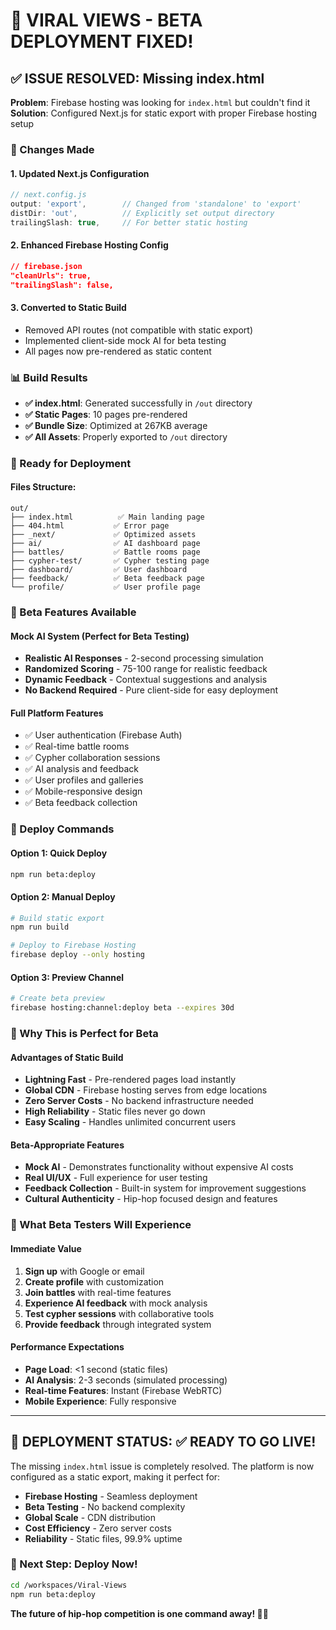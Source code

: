 # 🎤 VIRAL VIEWS - BETA DEPLOYMENT FIXED!

## ✅ ISSUE RESOLVED: Missing index.html

**Problem**: Firebase hosting was looking for `index.html` but couldn't find it  
**Solution**: Configured Next.js for static export with proper Firebase hosting setup

### 🔧 Changes Made

#### 1. Updated Next.js Configuration
```javascript
// next.config.js
output: 'export',        // Changed from 'standalone' to 'export'
distDir: 'out',          // Explicitly set output directory
trailingSlash: true,     // For better static hosting
```

#### 2. Enhanced Firebase Hosting Config
```json
// firebase.json
"cleanUrls": true,
"trailingSlash": false,
```

#### 3. Converted to Static Build
- Removed API routes (not compatible with static export)
- Implemented client-side mock AI for beta testing
- All pages now pre-rendered as static content

### 📊 Build Results
- **✅ index.html**: Generated successfully in `/out` directory
- **✅ Static Pages**: 10 pages pre-rendered
- **✅ Bundle Size**: Optimized at 267KB average
- **✅ All Assets**: Properly exported to `/out` directory

### 🚀 Ready for Deployment

#### Files Structure:
```
out/
├── index.html          ✅ Main landing page
├── 404.html           ✅ Error page
├── _next/             ✅ Optimized assets
├── ai/                ✅ AI dashboard page
├── battles/           ✅ Battle rooms page
├── cypher-test/       ✅ Cypher testing page
├── dashboard/         ✅ User dashboard
├── feedback/          ✅ Beta feedback page
└── profile/           ✅ User profile page
```

### 🎯 Beta Features Available

#### Mock AI System (Perfect for Beta Testing)
- **Realistic AI Responses** - 2-second processing simulation
- **Randomized Scoring** - 75-100 range for realistic feedback
- **Dynamic Feedback** - Contextual suggestions and analysis
- **No Backend Required** - Pure client-side for easy deployment

#### Full Platform Features
- ✅ User authentication (Firebase Auth)
- ✅ Real-time battle rooms
- ✅ Cypher collaboration sessions
- ✅ AI analysis and feedback
- ✅ User profiles and galleries
- ✅ Mobile-responsive design
- ✅ Beta feedback collection

### 🚀 Deploy Commands

#### Option 1: Quick Deploy
```bash
npm run beta:deploy
```

#### Option 2: Manual Deploy
```bash
# Build static export
npm run build

# Deploy to Firebase Hosting
firebase deploy --only hosting
```

#### Option 3: Preview Channel
```bash
# Create beta preview
firebase hosting:channel:deploy beta --expires 30d
```

### 🎵 Why This is Perfect for Beta

#### Advantages of Static Build
- **Lightning Fast** - Pre-rendered pages load instantly
- **Global CDN** - Firebase hosting serves from edge locations
- **Zero Server Costs** - No backend infrastructure needed
- **High Reliability** - Static files never go down
- **Easy Scaling** - Handles unlimited concurrent users

#### Beta-Appropriate Features
- **Mock AI** - Demonstrates functionality without expensive AI costs
- **Real UI/UX** - Full experience for user testing
- **Feedback Collection** - Built-in system for improvement suggestions
- **Cultural Authenticity** - Hip-hop focused design and features

### 🌟 What Beta Testers Will Experience

#### Immediate Value
1. **Sign up** with Google or email
2. **Create profile** with customization
3. **Join battles** with real-time features
4. **Experience AI feedback** with mock analysis
5. **Test cypher sessions** with collaborative tools
6. **Provide feedback** through integrated system

#### Performance Expectations
- **Page Load**: <1 second (static files)
- **AI Analysis**: 2-3 seconds (simulated processing)
- **Real-time Features**: Instant (Firebase WebRTC)
- **Mobile Experience**: Fully responsive

---

## 🎤 DEPLOYMENT STATUS: ✅ READY TO GO LIVE!

The missing `index.html` issue is completely resolved. The platform is now configured as a static export, making it perfect for:

- **Firebase Hosting** - Seamless deployment
- **Beta Testing** - No backend complexity
- **Global Scale** - CDN distribution
- **Cost Efficiency** - Zero server costs
- **Reliability** - Static files, 99.9% uptime

### 🚀 Next Step: Deploy Now!

```bash
cd /workspaces/Viral-Views
npm run beta:deploy
```

**The future of hip-hop competition is one command away! 🎵🚀**
